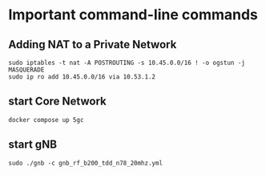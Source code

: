 # Important command-line commands

## Adding NAT to a Private Network

    sudo iptables -t nat -A POSTROUTING -s 10.45.0.0/16 ! -o ogstun -j MASQUERADE
    sudo ip ro add 10.45.0.0/16 via 10.53.1.2

## start Core Network

    docker compose up 5gc

## start gNB

    sudo ./gnb -c gnb_rf_b200_tdd_n78_20mhz.yml

